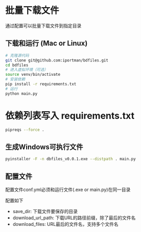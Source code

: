 # 批量下载文件

通过配置可以批量下载文件到指定目录

## 下载和运行 (Mac or Linux)

```sh
# 克隆源代码
git clone git@github.com:iportman/bdfiles.git
cd bdfiles
# 进入虚拟环境（可选）
source venv/bin/activate
# 安装依赖
pip install -r requirements.txt
# 运行
python main.py
```

# 依赖列表写入 requirements.txt 
```sh
pipreqs --force .
```

## 生成Windows可执行文件

```sh
pyinstaller -F -n dbfiles_v0.0.1.exe --distpath . main.py
```

## 配置文件

配置文件conf.yml必须和运行文件(.exe or main.py)在同一目录

配置如下

- save_dir:          下载文件要保存的目录
- download_url_path: 下载URL的路径前缀，除了最后的文件名
- download_files:    URL最后的文件名，支持多个文件名
